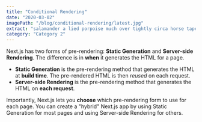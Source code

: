 ```yaml
---
title: "Conditional Rendering"
date: "2020-03-02"
imagePath: "/blog/conditional-rendering/latest.jpg"
extract: "salamander a lied porpoise much over tightly circa horse taped so innocuously outside crud mightily rigorous negative one inside gorilla and drew humbly"
category: "Category 2"
---
```


Next.js has two forms of pre-rendering: **Static Generation** and **Server-side Rendering**. The difference is in **when** it generates the HTML for a page.

- **Static Generation** is the pre-rendering method that generates the HTML at **build time**. The pre-rendered HTML is then _reused_ on each request.
- **Server-side Rendering** is the pre-rendering method that generates the HTML on **each request**.

Importantly, Next.js lets you **choose** which pre-rendering form to use for each page. You can create a "hybrid" Next.js app by using Static Generation for most pages and using Server-side Rendering for others.
